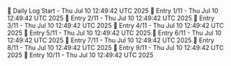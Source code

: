 📅 Daily Log Start - Thu Jul 10 12:49:42 UTC 2025
📌 Entry 1/11 - Thu Jul 10 12:49:42 UTC 2025
📌 Entry 2/11 - Thu Jul 10 12:49:42 UTC 2025
📌 Entry 3/11 - Thu Jul 10 12:49:42 UTC 2025
📌 Entry 4/11 - Thu Jul 10 12:49:42 UTC 2025
📌 Entry 5/11 - Thu Jul 10 12:49:42 UTC 2025
📌 Entry 6/11 - Thu Jul 10 12:49:42 UTC 2025
📌 Entry 7/11 - Thu Jul 10 12:49:42 UTC 2025
📌 Entry 8/11 - Thu Jul 10 12:49:42 UTC 2025
📌 Entry 9/11 - Thu Jul 10 12:49:42 UTC 2025
📌 Entry 10/11 - Thu Jul 10 12:49:42 UTC 2025
